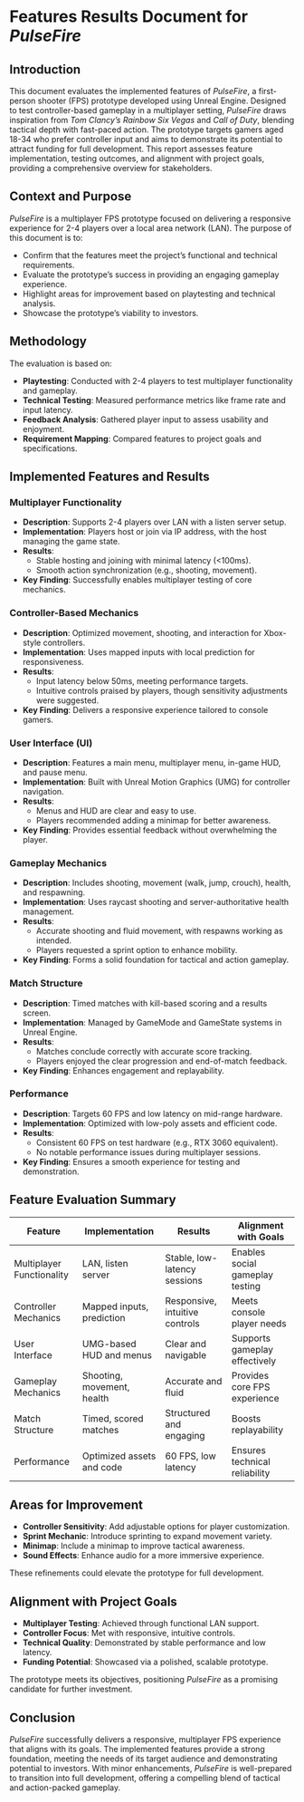 # Features Results Document for *PulseFire*

## Introduction
This document evaluates the implemented features of *PulseFire*, a first-person shooter (FPS) prototype developed using Unreal Engine. Designed to test controller-based gameplay in a multiplayer setting, *PulseFire* draws inspiration from *Tom Clancy’s Rainbow Six Vegas* and *Call of Duty*, blending tactical depth with fast-paced action. The prototype targets gamers aged 18-34 who prefer controller input and aims to demonstrate its potential to attract funding for full development. This report assesses feature implementation, testing outcomes, and alignment with project goals, providing a comprehensive overview for stakeholders.

## Context and Purpose
*PulseFire* is a multiplayer FPS prototype focused on delivering a responsive experience for 2-4 players over a local area network (LAN). The purpose of this document is to:
- Confirm that the features meet the project’s functional and technical requirements.
- Evaluate the prototype’s success in providing an engaging gameplay experience.
- Highlight areas for improvement based on playtesting and technical analysis.
- Showcase the prototype’s viability to investors.

## Methodology
The evaluation is based on:
- **Playtesting**: Conducted with 2-4 players to test multiplayer functionality and gameplay.
- **Technical Testing**: Measured performance metrics like frame rate and input latency.
- **Feedback Analysis**: Gathered player input to assess usability and enjoyment.
- **Requirement Mapping**: Compared features to project goals and specifications.

## Implemented Features and Results

### Multiplayer Functionality
- **Description**: Supports 2-4 players over LAN with a listen server setup.
- **Implementation**: Players host or join via IP address, with the host managing the game state.
- **Results**:
  - Stable hosting and joining with minimal latency (<100ms).
  - Smooth action synchronization (e.g., shooting, movement).
- **Key Finding**: Successfully enables multiplayer testing of core mechanics.

### Controller-Based Mechanics
- **Description**: Optimized movement, shooting, and interaction for Xbox-style controllers.
- **Implementation**: Uses mapped inputs with local prediction for responsiveness.
- **Results**:
  - Input latency below 50ms, meeting performance targets.
  - Intuitive controls praised by players, though sensitivity adjustments were suggested.
- **Key Finding**: Delivers a responsive experience tailored to console gamers.

### User Interface (UI)
- **Description**: Features a main menu, multiplayer menu, in-game HUD, and pause menu.
- **Implementation**: Built with Unreal Motion Graphics (UMG) for controller navigation.
- **Results**:
  - Menus and HUD are clear and easy to use.
  - Players recommended adding a minimap for better awareness.
- **Key Finding**: Provides essential feedback without overwhelming the player.

### Gameplay Mechanics
- **Description**: Includes shooting, movement (walk, jump, crouch), health, and respawning.
- **Implementation**: Uses raycast shooting and server-authoritative health management.
- **Results**:
  - Accurate shooting and fluid movement, with respawns working as intended.
  - Players requested a sprint option to enhance mobility.
- **Key Finding**: Forms a solid foundation for tactical and action gameplay.

### Match Structure
- **Description**: Timed matches with kill-based scoring and a results screen.
- **Implementation**: Managed by GameMode and GameState systems in Unreal Engine.
- **Results**:
  - Matches conclude correctly with accurate score tracking.
  - Players enjoyed the clear progression and end-of-match feedback.
- **Key Finding**: Enhances engagement and replayability.

### Performance
- **Description**: Targets 60 FPS and low latency on mid-range hardware.
- **Implementation**: Optimized with low-poly assets and efficient code.
- **Results**:
  - Consistent 60 FPS on test hardware (e.g., RTX 3060 equivalent).
  - No notable performance issues during multiplayer sessions.
- **Key Finding**: Ensures a smooth experience for testing and demonstration.

## Feature Evaluation Summary
| **Feature**                | **Implementation**            | **Results**                        | **Alignment with Goals**          |
|----------------------------|-------------------------------|------------------------------------|-----------------------------------|
| Multiplayer Functionality  | LAN, listen server            | Stable, low-latency sessions       | Enables social gameplay testing   |
| Controller Mechanics       | Mapped inputs, prediction     | Responsive, intuitive controls     | Meets console player needs        |
| User Interface             | UMG-based HUD and menus       | Clear and navigable                | Supports gameplay effectively     |
| Gameplay Mechanics         | Shooting, movement, health    | Accurate and fluid                 | Provides core FPS experience      |
| Match Structure            | Timed, scored matches         | Structured and engaging            | Boosts replayability              |
| Performance                | Optimized assets and code     | 60 FPS, low latency                | Ensures technical reliability     |

## Areas for Improvement
- **Controller Sensitivity**: Add adjustable options for player customization.
- **Sprint Mechanic**: Introduce sprinting to expand movement variety.
- **Minimap**: Include a minimap to improve tactical awareness.
- **Sound Effects**: Enhance audio for a more immersive experience.

These refinements could elevate the prototype for full development.

## Alignment with Project Goals
- **Multiplayer Testing**: Achieved through functional LAN support.
- **Controller Focus**: Met with responsive, intuitive controls.
- **Technical Quality**: Demonstrated by stable performance and low latency.
- **Funding Potential**: Showcased via a polished, scalable prototype.

The prototype meets its objectives, positioning *PulseFire* as a promising candidate for further investment.

## Conclusion
*PulseFire* successfully delivers a responsive, multiplayer FPS experience that aligns with its goals. The implemented features provide a strong foundation, meeting the needs of its target audience and demonstrating potential to investors. With minor enhancements, *PulseFire* is well-prepared to transition into full development, offering a compelling blend of tactical and action-packed gameplay.